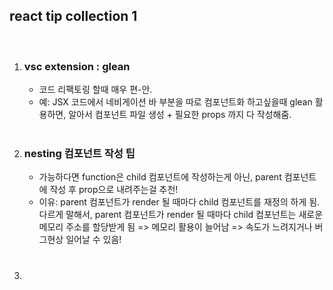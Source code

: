 ## react tip collection 1

<br>

1. ### vsc extension : glean

   - 코드 리팩토링 할때 매우 편-안.
   - 예:
     JSX 코드에서 네비게이션 바 부분을 따로 컴포넌트화 하고싶을때 glean 활용하면,
     알아서 컴포넌트 파일 생성 + 필요한 props 까지 다 작성해줌.

   <br>

2. ### nesting 컴포넌트 작성 팁

   - 가능하다면 function은 child 컴포넌트에 작성하는게 아닌,
     parent 컴포넌트에 작성 후 prop으로 내려주는걸 추천!
   - 이유:
     parent 컴포넌트가 render 될 때마다 child 컴포넌트를 재정의 하게 됨.
     다르게 말해서, 
     parent 컴포넌트가 render 될 때마다 child 컴포넌트는 새로운 메모리 주소를 할당받게 됨   =>   메모리 활용이 늘어남   =>   속도가 느려지거나 버그현상 일어날 수 있음!

   <br>

3. ### 